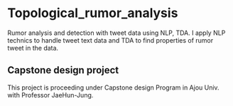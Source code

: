 # Topological_rumor_analysis
Rumor analysis and detection with tweet data using NLP, TDA.
I apply NLP technics to handle tweet text data and TDA to find properties of rumor tweet in the data.

## Capstone design project

This project is proceeding under Capstone design Program in Ajou Univ. with Professor JaeHun-Jung.
